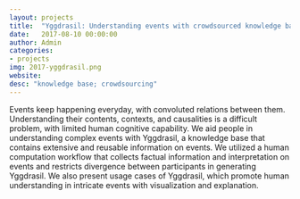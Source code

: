```yaml
---
layout: projects
title:  "Yggdrasil: Understanding events with crowdsourced knowledge base"
date:   2017-08-10 00:00:00
author: Admin
categories:
- projects
img: 2017-yggdrasil.png
website:
desc: "knowledge base; crowdsourcing"
---
```

Events keep happening everyday, with convoluted relations between them. Understanding their contents, contexts, and causalities is a difficult problem, with limited human cognitive capability. We aid people in understanding complex events with Yggdrasil, a knowledge base that contains extensive and reusable information on events. We utilized a human computation workflow that collects factual information and interpretation on events and restricts divergence between participants in generating Yggdrasil. We also present usage cases of Yggdrasil, which promote human understanding in intricate events with visualization and explanation.
